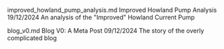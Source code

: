 improved_howland_pump_analysis.md
Improved Howland Pump Analysis
19/12/2024
An analysis of the "Improved" Howland Current Pump

blog_v0.md
Blog V0: A Meta Post
09/12/2024
The story of the overly complicated blog
